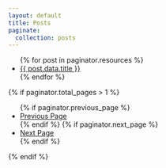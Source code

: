 ```yaml
---
layout: default
title: Posts
paginate:
  collection: posts
---
```


<ul>
  {% for post in paginator.resources %}
    <li>
      <a href="{{ post.relative_url }}">{{ post.data.title }}</a>
    </li>
  {% endfor %}
</ul>

{% if paginator.total_pages > 1 %}

  <ul class="pagination">
    {% if paginator.previous_page %}
    <li>
      <a href="{{ paginator.previous_page_path }}">Previous Page</a>
    </li>
    {% endif %}
    {% if paginator.next_page %}
    <li>
      <a href="{{ paginator.next_page_path }}">Next Page</a>
    </li>
    {% endif %}
  </ul>
{% endif %}
